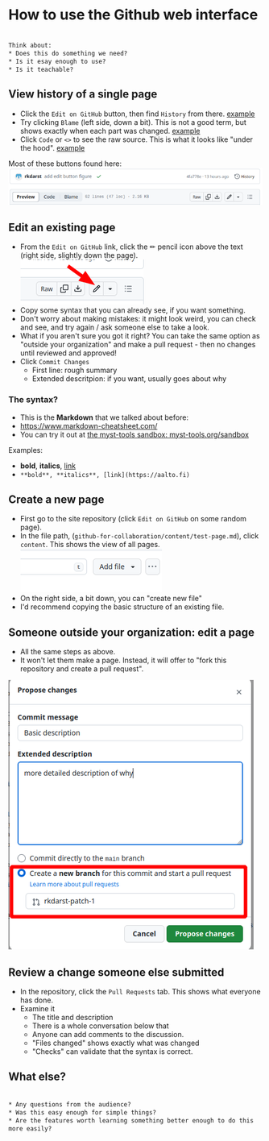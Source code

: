 # How to use the Github web interface

```{admonition} In this page, we try out Github

Think about:
* Does this do something we need?
* Is it esay enough to use?
* Is it teachable?
```

## View history of a single page

* Click the `Edit on GitHub` button, then find `History` from there. [example](https://github.com/rkdarst/github-for-collaboration/commits/main/content/how-to-edit.md)
* Try clicking `Blame` (left side, down a bit).  This is not a good
  term, but shows exactly when each part was changed. [example](https://github.com/AaltoSciComp/scicomp-docs/blame/master/triton/tut/array.rst)
* Click `Code` or `<>` to see the raw source.  This is what it looks like
  "under the hood".  [example](https://github.com/rkdarst/github-for-collaboration/blob/main/content/how-to-edit.md?plain=1)

Most of these buttons found here:
![Alt text](img/code-viewing.png)

## Edit an existing page

* From the `Edit on GitHub` link, click the ✏ pencil icon above the text
  (right side, slightly down the page).
  ![Alt text](img/edit-button-2.png)
* Copy some syntax that you can already see, if you want something.
* Don't worry about making mistakes: it might look weird, you can
  check and see, and try again / ask someone else to take a look.
* What if you aren't sure you got it right?  You can take the same
  option as "outside your organization" and make a pull request - then
  no changes until reviewed and approved!
* Click `Commit Changes`
  * First line: rough summary
  * Extended descritpion: if you want, usually goes about why


### The syntax?
* This is the **Markdown** that we talked about before:
* <https://www.markdown-cheatsheet.com/>
* You can try it out at [the myst-tools sandbox: myst-tools.org/sandbox](https://myst-tools.org/sandbox)

Examples:
* **bold**, **italics**, [link](https://aalto.fi)
* ``**bold**, **italics**, [link](https://aalto.fi)``


## Create a new page

* First go to the site repository (click `Edit on GitHub` on some
  random page).
* In the file path, (`github-for-collaboration/content/test-page.md`),
  click `content`.  This shows the view of all pages.
  ![Alt text](img/add-file.png)
* On the right side, a bit down, you can "create new file"
* I'd recommend copying the basic structure of an existing file.


## Someone outside your organization: edit a page

* All the same steps as above.
* It won't let them make a page.  Instead, it will offer to "fork this
  repository and create a pull request".

![Alt text](img/pull-request.png)


## Review a change someone else submitted

* In the repository, click the `Pull Requests` tab.  This shows what
  everyone has done.
* Examine it
  * The title and description
  * There is a whole conversation below that
  * Anyone can add comments to the discussion.
  * "Files changed" shows exactly what was changed
  * "Checks" can validate that the syntax is correct.


## What else?

```{admonition} Questions?

* Any questions from the audience?
* Was this easy enough for simple things?
* Are the features worth learning something better enough to do this
more easily?
```
